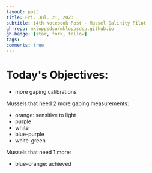 ```yaml
---
layout: post
title: Fri. Jul. 21, 2023
subtitle: 14th Notebook Post - Mussel Salinity Pilot
gh-repo: mkloppsdsu/mkloppsdsu.github.io
gh-badge: [star, fork, follow]
tags:
comments: true
---
```


# Today's Objectives:
- more gaping calibrations

Mussels that need 2 more gaping measurements:
- orange: sensitive to light
- purple
- white
- blue-purple
- white-green

Mussels that need 1 more:
- blue-orange: achieved
